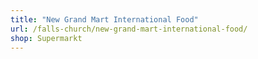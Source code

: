 ```yaml
---
title: "New Grand Mart International Food"
url: /falls-church/new-grand-mart-international-food/
shop: Supermarkt
---
```

